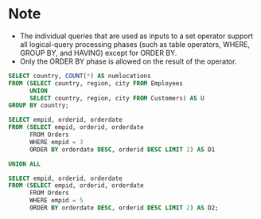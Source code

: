 # Note

* The individual queries that are used as inputs to a set operator support all logical-query processing phases (such as table operators, WHERE, GROUP BY, and HAVING) except for ORDER BY. 
* Only the ORDER BY phase is allowed on the result of the operator.

```sql
SELECT country, COUNT(*) AS numlocations
FROM (SELECT country, region, city FROM Employees
      UNION
      SELECT country, region, city FROM Customers) AS U
GROUP BY country;
```

```sql
SELECT empid, orderid, orderdate
FROM (SELECT empid, orderid, orderdate
      FROM Orders
      WHERE empid = 3
      ORDER BY orderdate DESC, orderid DESC LIMIT 2) AS D1

UNION ALL

SELECT empid, orderid, orderdate
FROM (SELECT empid, orderid, orderdate
      FROM Orders
      WHERE empid = 5
      ORDER BY orderdate DESC, orderid DESC LIMIT 2) AS D2;
```